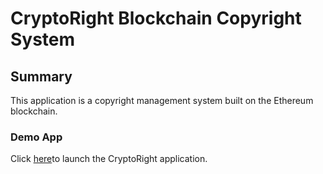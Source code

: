 # CryptoRight Blockchain Copyright System
			
## Summary
			
This application is a copyright management system built on the Ethereum blockchain.
			
### Demo App
			
Click [here](frontend/index.html)to launch the CryptoRight application.
